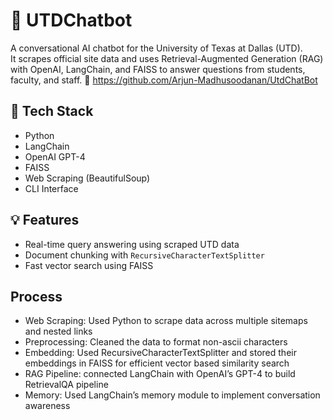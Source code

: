 # 🤖 UTDChatbot

A conversational AI chatbot for the University of Texas at Dallas (UTD).  
It scrapes official site data and uses Retrieval-Augmented Generation (RAG) with OpenAI, LangChain, and FAISS to answer questions from students, faculty, and staff.
🔗 https://github.com/Arjun-Madhusoodanan/UtdChatBot

## 🔧 Tech Stack
- Python
- LangChain
- OpenAI GPT-4
- FAISS
- Web Scraping (BeautifulSoup)
- CLI Interface

## 💡 Features
- Real-time query answering using scraped UTD data
- Document chunking with `RecursiveCharacterTextSplitter`
- Fast vector search using FAISS

## Process
- Web Scraping: Used Python to scrape data across multiple sitemaps and nested links
- Preprocessing: Cleaned the data to format non-ascii characters 
- Embedding: Used RecursiveCharacterTextSplitter and stored their embeddings in FAISS for efficient vector based similarity search
- RAG Pipeline: connected LangChain with OpenAI’s GPT-4 to build RetrievalQA pipeline
- Memory: Used LangChain’s memory module to implement conversation awareness



